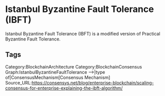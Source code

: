 # Istanbul Byzantine Fault Tolerance (IBFT)

Istanbul Byzantine Fault Tolerance (IBFT) is a modified version of Practical Byzantine Fault Tolerance.

## Tags

Category:BlockchainArchitecture
Category:BlockchainConsensus
Graph:IstanbulByzantineFaultTolerance -->|type of|ConsensusMechanism[Consensus Mechanism]
Source_URL:https://consensys.net/blog/enterprise-blockchain/scaling-consensus-for-enterprise-explaining-the-ibft-algorithm/

